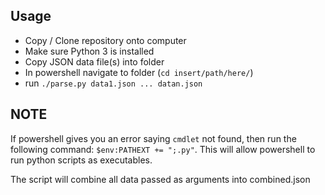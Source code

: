 ## Usage
- Copy / Clone repository onto computer  
- Make sure Python 3 is installed  
- Copy JSON data file(s) into folder
- In powershell navigate to folder (`cd insert/path/here/`)
- run `./parse.py data1.json ... datan.json`
## NOTE
If powershell gives you an error saying `cmdlet` not found, then run the following command: `$env:PATHEXT += ";.py"`. This will allow powershell to run python scripts as executables.

The script will combine all data passed as arguments into combined.json

